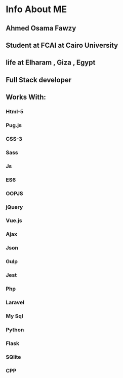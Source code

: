 # Info About ME

## Ahmed Osama Fawzy
## Student at FCAI at Cairo University
## life at Elharam , Giza , Egypt
## Full Stack developer
## Works With: 
### Html-5
### Pug.js
### CSS-3
### Sass 
### Js 
### ES6
### OOPJS
### jQuery
### Vue.js
### Ajax 
### Json 
### Gulp
### Jest
### Php
### Laravel 
### My Sql
### Python 
### Flask
### SQlite
### CPP
### 
